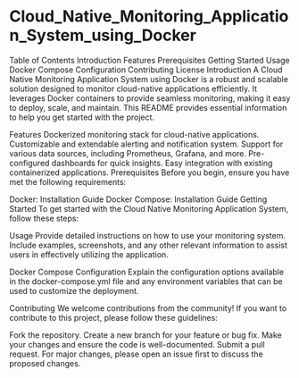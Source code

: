 # Cloud_Native_Monitoring_Application_System_using_Docker
Table of Contents
Introduction
Features
Prerequisites
Getting Started
Usage
Docker Compose Configuration
Contributing
License
Introduction
A Cloud Native Monitoring Application System using Docker is a robust and scalable solution designed to monitor cloud-native applications efficiently. It leverages Docker containers to provide seamless monitoring, making it easy to deploy, scale, and maintain. This README provides essential information to help you get started with the project.

Features
Dockerized monitoring stack for cloud-native applications.
Customizable and extendable alerting and notification system.
Support for various data sources, including Prometheus, Grafana, and more.
Pre-configured dashboards for quick insights.
Easy integration with existing containerized applications.
Prerequisites
Before you begin, ensure you have met the following requirements:

Docker: Installation Guide
Docker Compose: Installation Guide
Getting Started
To get started with the Cloud Native Monitoring Application System, follow these steps:

Usage
Provide detailed instructions on how to use your monitoring system. Include examples, screenshots, and any other relevant information to assist users in effectively utilizing the application.

Docker Compose Configuration
Explain the configuration options available in the docker-compose.yml file and any environment variables that can be used to customize the deployment.

Contributing
We welcome contributions from the community! If you want to contribute to this project, please follow these guidelines:

Fork the repository.
Create a new branch for your feature or bug fix.
Make your changes and ensure the code is well-documented.
Submit a pull request.
For major changes, please open an issue first to discuss the proposed changes.

